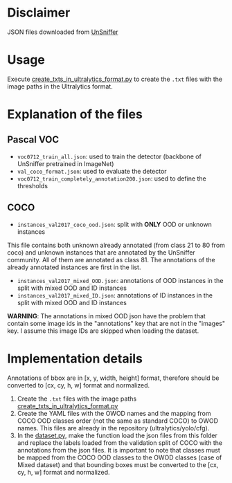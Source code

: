 # Disclaimer

JSON files downloaded from [UnSniffer](https://github.com/Went-Liang/UnSniffer/tree/main)

# Usage 

Execute [create_txts_in_ultralytics_format.py](create_txts_in_ultralytics_format.py) to create the `.txt` files with the image paths in the Ultralytics format.

# Explanation of the files

## Pascal VOC

- `voc0712_train_all.json`: used to train the detector (backbone of UnSniffer pretrained in ImageNet)
- `val_coco_format.json`: used to evaluate the detector
- `voc0712_train_completely_annotation200.json`: used to define the thresholds

## COCO

- `instances_val2017_coco_ood.json`: split with __ONLY__ OOD or unknown instances

This file contains both unknown already annotated (from class 21 to 80 from coco) and unknown instances that are annotated by the UnSniffer community. All of them are annotated as class 81. The annotations of the already annotated instances are first in the list.

- `instances_val2017_mixed_OOD.json`: annotations of OOD instances in the split with mixed OOD and ID instances
- `instances_val2017_mixed_ID.json`: annotations of ID instances in the split with mixed OOD and ID instances

__WARNING__: The annotations in mixed OOD json have the problem that contain some image ids in the "annotations" key that are not in the "images" key. I assume this image IDs are skipped when loading the dataset.


# Implementation details

Annotations of bbox are in [x, y, width, height] format, therefore should be converted to [cx, cy, h, w] format and normalized.

1. Create the `.txt` files with the image paths [create_txts_in_ultralytics_format.py](create_txts_in_ultralytics_format.py)
2. Create the YAML files with the OWOD names and the mapping from COCO OOD classes order (not the same as standard COCO) to OWOD names. This files are already in the repository (ultralytics/yolo/cfg).
3. In the [dataset.py](ultralytics/yolo/data/dataset.py), make the function load the json files from this folder and replace the labels loaded from the validation split of COCO with the annotations from the json files. It is important to note that classes must be mapped from the COCO OOD classes to the OWOD classes (case of Mixed dataset) and that bounding boxes must be converted to the [cx, cy, h, w] format and normalized.
